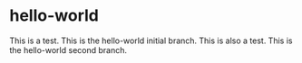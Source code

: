 # hello-world
This is a test. This is the hello-world initial branch.
This is also a test. This is the hello-world second branch.
